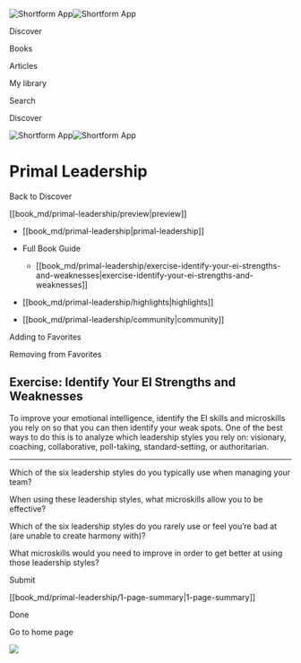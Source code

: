 ![Shortform App](/img/logo.36a2399e.svg)![Shortform App](/img/logo-dark.70c1b072.svg)

Discover

Books

Articles

My library

Search

Discover

![Shortform App](/img/logo.36a2399e.svg)![Shortform App](/img/logo-dark.70c1b072.svg)

# Primal Leadership

Back to Discover

[[book_md/primal-leadership/preview|preview]]

  * [[book_md/primal-leadership|primal-leadership]]
  * Full Book Guide

    * [[book_md/primal-leadership/exercise-identify-your-ei-strengths-and-weaknesses|exercise-identify-your-ei-strengths-and-weaknesses]]
  * [[book_md/primal-leadership/highlights|highlights]]
  * [[book_md/primal-leadership/community|community]]



Adding to Favorites 

Removing from Favorites 

## Exercise: Identify Your EI Strengths and Weaknesses

To improve your emotional intelligence, identify the EI skills and microskills you rely on so that you can then identify your weak spots. One of the best ways to do this is to analyze which leadership styles you rely on: visionary, coaching, collaborative, poll-taking, standard-setting, or authoritarian.

* * *

Which of the six leadership styles do you typically use when managing your team?

When using these leadership styles, what microskills allow you to be effective?

Which of the six leadership styles do you rarely use or feel you’re bad at (are unable to create harmony with)?

What microskills would you need to improve in order to get better at using those leadership styles?

Submit 

[[book_md/primal-leadership/1-page-summary|1-page-summary]]

Done

Go to home page 

![](https://bat.bing.com/action/0?ti=56018282&Ver=2&mid=b1a2ef9f-87fe-4b41-98fa-2fa0ea0b8747&sid=f30c5e70639211ee87d33f0876d93783&vid=f30c9700639211eeb3a75d830392c94f&vids=0&msclkid=N&pi=0&lg=en-US&sw=800&sh=600&sc=24&nwd=1&tl=Shortform%20%7C%20Primal%20Leadership&p=https%3A%2F%2Fwww.shortform.com%2Fapp%2Fbook%2Fprimal-leadership%2Fexercise-identify-your-ei-strengths-and-weaknesses&r=&lt=473&evt=pageLoad&sv=1&rn=125387)
